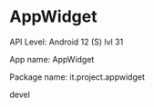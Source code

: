 # AppWidget

API Level: Android 12 (S) lvl 31

App name: AppWidget

Package name: it.project.appwidget

devel
